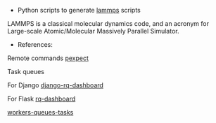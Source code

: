 * Python scripts to generate [lammps](http://lammps.sandia.gov/) scripts

LAMMPS is a classical molecular dynamics code, and an acronym for Large-scale Atomic/Molecular 
Massively Parallel Simulator. 

* References:

Remote commands [pexpect](http://pexpect.readthedocs.org/en/stable/examples.html)

Task queues 

  For Django [django-rq-dashboard](https://github.com/brutasse/django-rq-dashboard)

  For Flask [rq-dashboard](https://github.com/nvie/rq-dashboard)

  [workers-queues-tasks](https://www.djangopackages.com/grids/g/workers-queues-tasks/)

